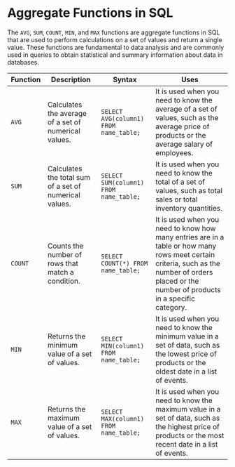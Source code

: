 # Aggregate Functions in SQL

The `AVG`, `SUM`, `COUNT`, `MIN`, and `MAX` functions are aggregate functions in SQL that are used to perform calculations on a set of values ​​and return a single value. These functions are fundamental to data analysis and are commonly used in queries to obtain statistical and summary information about data in databases.


| Function | Description | Syntax | Uses |
|---------|-------------|---------|---------|
| `AVG`   | Calculates the average of a set of numerical values. | `SELECT AVG(column1) FROM name_table;` | It is used when you need to know the average of a set of values, such as the average price of products or the average salary of employees. |
| `SUM`   | Calculates the total sum of a set of numerical values. | `SELECT SUM(column1) FROM name_table;` | It is used when you need to know the total of a set of values, such as total sales or total inventory quantities. |
| `COUNT` | Counts the number of rows that match a condition. | `SELECT COUNT(*) FROM name_table;` | It is used when you need to know how many entries are in a table or how many rows meet certain criteria, such as the number of orders placed or the number of products in a specific category. |
| `MIN`   | Returns the minimum value of a set of values. | `SELECT MIN(column1) FROM name_table;` | It is used when you need to know the minimum value in a set of data, such as the lowest price of products or the oldest date in a list of events. |
| `MAX`   | Returns the maximum value of a set of values. | `SELECT MAX(column1) FROM name_table;` | It is used when you need to know the maximum value in a set of data, such as the highest price of products or the most recent date in a list of events. |
 

